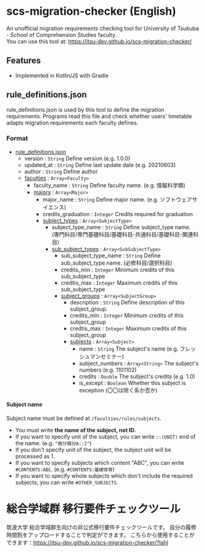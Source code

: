 # scs-migration-checker (English)
An unofficial migration requirements checking tool for University of Tsukuba - School of Comprehension Studies faculty.  
You can use this tool at: https://itsu-dev.github.io/scs-migration-checker/

## Features
- Implemented in Kotlin/JS with Gradle

## rule_definitions.json
rule_definitions.json is used by this tool to define the migration requirements. Programs read this file and 
 check whether users' timetable adapts migration requirements each faculty defines.

### Format
- [rule_definitions.json](https://github.com/maru2213/scs-migration-checker/blob/master/src/main/kotlin/model/RuleDefinition.kt)
    - version : ```String``` Define version (e.g. 1.0.0)
    - updated_at : ```String``` Define last update date (e.g. 20210603)
    - author : ```String``` Define author
    - [faculties](https://github.com/maru2213/scs-migration-checker/blob/master/src/main/kotlin/model/Faculty.kt) : ```Array<Faculty>```
        - faculty_name : ```String``` Define faculty name. (e.g. 情報科学類)
        - [majors](https://github.com/maru2213/scs-migration-checker/blob/master/src/main/kotlin/model/Major.kt) : ```Array<Major>```
            - major_name : ```String``` Define major name. (e.g. ソフトウェアサイエンス)
            - credits_graduation : ```Integer``` Credits required for graduation 
            - [subject_types](https://github.com/maru2213/scs-migration-checker/blob/master/src/main/kotlin/model/SubjectType.kt) : ```Array<SubjectType>```
                - subject_type_name : ```String``` Define subject_type name. (専門科目/専門基礎科目/基礎科目-共通科目/基礎科目-関連科目)
                - [sub_subject_types](https://github.com/maru2213/scs-migration-checker/blob/master/src/main/kotlin/model/SubSubjectType.kt) : ```Array<SubSubjectType>```
                    - sub_subject_type_name : ```String``` Define sub_subject_type name. (必修科目/選択科目)
                    - credits_min : ```Integer``` Minimum credits of this sub_subject_type
                    - credtis_max : ```Integer``` Maximum credits of this sub_subject_type
                    - [subject_groups](https://github.com/maru2213/scs-migration-checker/blob/master/src/main/kotlin/model/SubjectGroup.kt) : ```Array<SubjectGroup>```
                        - description : ```String``` Define description of this subject_group.
                        - credits_min : ```Integer``` Minimum credits of this subject_group
                        - credtis_max : ```Integer``` Maximum credits of this subject_group
                        - [subjects](https://github.com/maru2213/scs-migration-checker/blob/master/src/main/kotlin/model/Subject.kt) : ```Array<Subject>```
                            - name : ```String``` The subject's name (e.g. フレッシュマンセミナー)
                            - subject_numbers : ```Array<String>``` The subject's numbers (e.g. 1101102)
                            - credits : ```Double``` The subject's credits (e.g. 1.0)
                            - is_except : ```Boolean``` Whether this subject is exception (〇〇は除く系か否か)
    
#### Subject name
Subject name must be defined at `````/faculties/rules/subjects`````.
- You must write **the name of the subject, not ID.**
- If you want to specify unit of the subject, you can write ```::(UNIT)``` end of the name. (e.g. ```"微分積分A::2"```)
- If you don't specify unit of the subject, the subject unit will be processed as 1.
- If you want to specify subjects which content "ABC", you can write ```#CONTENTS:ABC```. (e.g. ```#CONTENTS:基礎体育```)
- If you want to specify whole subjects which don't include the required subjects, you can write ```#OTHER_SUBJECTS```.
    
# 総合学域群 移行要件チェックツール 
筑波大学 総合学域群生向けの非公式移行要件チェックツールです。
自分の履修時間割をアップロードすることで判定ができます。
こちらから使用することができます：https://itsu-dev.github.io/scs-migration-checker/?lahl

